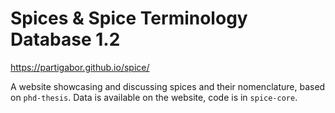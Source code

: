 # Spices & Spice Terminology Database 1.2

https://partigabor.github.io/spice/

A website showcasing and discussing spices and their nomenclature, based on `phd-thesis`. Data is available on the website, code is in `spice-core`.
